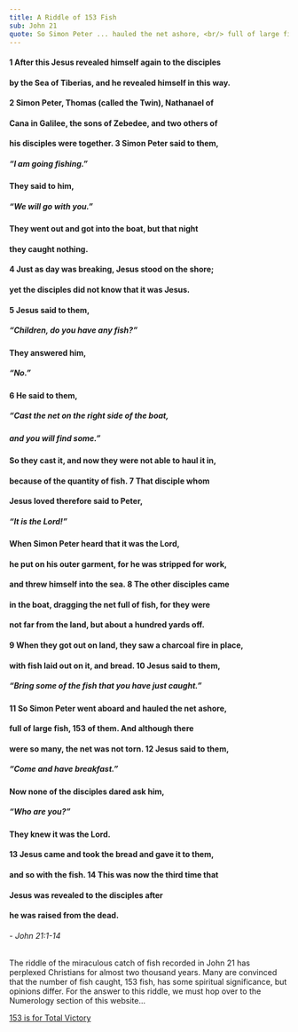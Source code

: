 ```yaml
---
title: A Riddle of 153 Fish
sub: John 21
quote: So Simon Peter ... hauled the net ashore, <br/> full of large fish, 153 of them. <br/> And although there were so many, <br/>the net was not torn. - John 21:11
---
```

#### 1 After this Jesus revealed himself again to the disciples 
#### by the Sea of Tiberias, and he revealed himself in this way. 
#### 2 Simon Peter, Thomas (called the Twin), Nathanael of 
#### Cana in Galilee, the sons of Zebedee, and two others of 
#### his disciples were together. 3 Simon Peter said to them, 
##### “I am going fishing.” 
#### They said to him, 
##### “We will go with you.” 
#### They went out and got into the boat, but that night 
#### they caught nothing.
#### 4 Just as day was breaking, Jesus stood on the shore; 
#### yet the disciples did not know that it was Jesus. 
#### 5 Jesus said to them, 
##### “Children, do you have any fish?” 
#### They answered him, 
##### “No.” 
#### 6 He said to them, 
##### “Cast the net on the right side of the boat, 
##### and you will find some.” 
#### So they cast it, and now they were not able to haul it in, 
#### because of the quantity of fish. 7 That disciple whom 
#### Jesus loved therefore said to Peter, 
##### “It is the Lord!” 
#### When Simon Peter heard that it was the Lord, 
#### he put on his outer garment, for he was stripped for work, 
#### and threw himself into the sea. 8 The other disciples came 
#### in the boat, dragging the net full of fish, for they were 
#### not far from the land, but about a hundred yards off.
#### 9 When they got out on land, they saw a charcoal fire in place, 
#### with fish laid out on it, and bread. 10 Jesus said to them, 
##### “Bring some of the fish that you have just caught.” 
#### 11 So Simon Peter went aboard and hauled the net ashore, 
#### full of large fish, **153 of them**. And although there 
#### were so many, **the net was not torn**. 12 Jesus said to them, 
##### “Come and have breakfast.” 
#### Now none of the disciples dared ask him, 
##### “Who are you?” 
#### They knew it was the Lord. 
#### 13 Jesus came and took the bread and gave it to them, 
#### and so with the fish. 14 This was now the third time that 
#### Jesus was revealed to the disciples after 
#### he was raised from the dead.
###### - John 21:1-14

The riddle of the miraculous catch of fish recorded in John 21 has
perplexed Christians for almost two thousand years. Many are convinced
that the number of fish caught, 153 fish, has some spiritual significance, but opinions differ.
For the answer to this riddle, we must hop over to the Numerology section of this website...

[153 is for Total Victory](./153-is-for-total-victory.html)


